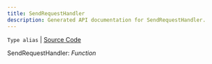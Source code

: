 ```yaml
---
title: SendRequestHandler
description: Generated API documentation for SendRequestHandler.
---
```


`Type alias` | [Source Code](https://github.com/mrCamelCode/jtjs-networking/blob/f4e783b617809eb852924a1666ecfb99972be72d/lib/http/http-client.interface.ts#L41)

SendRequestHandler: _Function_
